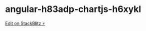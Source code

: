 # angular-h83adp-chartjs-h6xykl

[Edit on StackBlitz ⚡️](https://stackblitz.com/edit/angular-h83adp-chartjs-h6xykl)